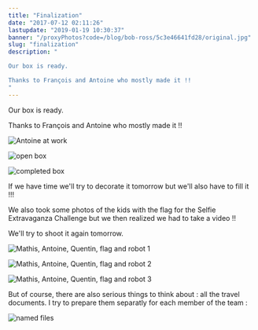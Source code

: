 ```yaml
---
title: "Finalization"
date: "2017-07-12 02:11:26"
lastupdate: "2019-01-19 10:30:37"
banner: "/proxyPhotos?code=/blog/bob-ross/5c3e46641fd28/original.jpg"
slug: "finalization"
description: " 

Our box is ready.

Thanks to François and Antoine who mostly made it !!
"
---
```


Our box is ready.

Thanks to François and Antoine who mostly made it !!

![Antoine at work](/proxyPhotos?code=/blog/bob-ross/5c3e46641fd28/50.jpg "Antoine at work")

![open box](/proxyPhotos?code=/blog/bob-ross/5c3e4664bf42e/50.jpg "open box")

![completed box](/proxyPhotos?code=/blog/bob-ross/5c3e46654dbc0/50.jpg "completed box")

If we have time we'll try to decorate it tomorrow but we'll also have to fill it !!!

We also took some photos of the kids with the flag for the Selfie Extravaganza Challenge but we then realized we had to take a video !! 

We'll try to shoot it again tomorrow.

![Mathis, Antoine, Quentin, flag and robot 1](/proxyPhotos?code=/blog/bob-ross/5c3e4665c2cbd/50.jpg "Mathis, Antoine, Quentin, flag and robot 1")

![Mathis, Antoine, Quentin, flag and robot 2](/proxyPhotos?code=/blog/bob-ross/5c3e466665949/50.jpg "Mathis, Antoine, Quentin, flag and robot 2")

![Mathis, Antoine, Quentin, flag and robot 3](/proxyPhotos?code=/blog/bob-ross/5c3e4666cf84d/50.jpg "Mathis, Antoine, Quentin, flag and robot 3")

But of course, there are also serious things to think about : all the travel documents. I try to prepare them separatly for each member of the team :

![named files](/proxyPhotos?code=/blog/bob-ross/5c3e46674b444/50.jpg "named files")




    